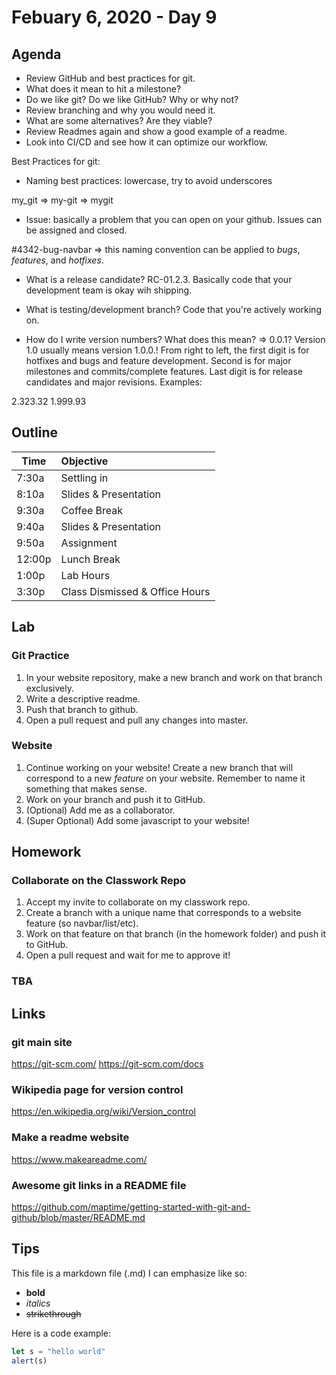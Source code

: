 # Febuary 6, 2020 - Day 9

## Agenda

- Review GitHub and best practices for git.
- What does it mean to hit a milestone? 
- Do we like git? Do we like GitHub? Why or why not?
- Review branching and why you would need it. 
- What are some alternatives? Are they viable? 
- Review Readmes again and show a good example of a readme. 
- Look into CI/CD and see how it can optimize our workflow. 


Best Practices for git:

- Naming best practices: lowercase, try to avoid underscores

my_git => my-git => mygit

- Issue: basically a problem that you can open on your github. Issues can be assigned and closed. 

#4342-bug-navbar => this naming convention can be applied to *bugs*, *features*, and *hotfixes*.

- What is a release candidate? RC-01.2.3. Basically code that your development team is okay wih shipping. 

- What is testing/development branch? Code that you're actively working on.

- How do I write version numbers? What does this mean? => 0.0.1? Version 1.0 usually means version 1.0.0.! From right to left, the first digit is for hotfixes and bugs and feature development. Second is for major milestones and commits/complete features. Last digit is for release candidates and major revisions. Examples: 

2.323.32
1.999.93

## Outline

| Time   | Objective                        |
| -------|:---------------------------------|
| 7:30a  | Settling in                      |
| 8:10a  | Slides & Presentation            |
| 9:30a  | Coffee Break                     |
| 9:40a  | Slides & Presentation            |
| 9:50a  | Assignment                       |
| 12:00p | Lunch Break                      |
| 1:00p  | Lab Hours                        |
| 3:30p  | Class Dismissed & Office Hours   |


## Lab

### Git Practice

1. In your website repository, make a new branch and work on that branch exclusively.
2. Write a descriptive readme.
3. Push that branch to github.
4. Open a pull request and pull any changes into master.

### Website

1. Continue working on your website! Create a new branch that will correspond to a new *feature* on your website. Remember to name it something that makes sense. 
2. Work on your branch and push it to GitHub. 
3. (Optional) Add me as a collaborator. 
4. (Super Optional) Add some javascript to your website!

## Homework 

### Collaborate on the Classwork Repo

1. Accept my invite to collaborate on my classwork repo.
2. Create a branch with a unique name that corresponds to a website feature (so navbar/list/etc).
3. Work on that feature on that branch (in the homework folder) and push it to GitHub.
4. Open a pull request and wait for me to approve it! 

### TBA 

## Links

### git main site

https://git-scm.com/
https://git-scm.com/docs

### Wikipedia page for version control 

https://en.wikipedia.org/wiki/Version_control

### Make a readme website 

https://www.makeareadme.com/

### Awesome git links in a README file

https://github.com/maptime/getting-started-with-git-and-github/blob/master/README.md

## Tips

This file is a markdown file (.md) I can emphasize like so:

- __bold__
- *italics*
- ~~strikethrough~~


Here is a code example:

```javascript
let s = "hello world"
alert(s)
```
